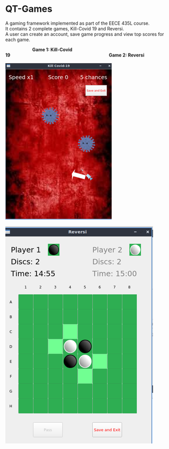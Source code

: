 # QT-Games
A gaming framework implemented as part of the EECE 435L course.\
It contains 2 complete games, Kill-Covid 19 and Reversi.\
A user can create an account, save game progress and view top scores for each game.

      **Game 1: Kill-Covid 19                      Game 2: Reversi**\
\
![](images/Game1Pic.png)                  ![](images/Game2Pic.png)
